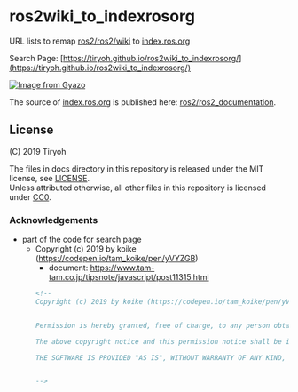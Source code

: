 # ros2wiki_to_indexrosorg

URL lists to remap [ros2/ros2/wiki](https://github.com/ros2/ros2/wiki) to [index.ros.org](https://index.ros.org/doc/ros2/)

Search Page: [https://tiryoh.github.io/ros2wiki_to_indexrosorg/](https://tiryoh.github.io/ros2wiki_to_indexrosorg/)

[![Image from Gyazo](https://i.gyazo.com/4b8aa5d394c82b94a3b948fce199928a.gif)](https://tiryoh.github.io/ros2wiki_to_indexrosorg/)

The source of [index.ros.org](https://index.ros.org/doc/ros2/) is published here: [ros2/ros2_documentation](https://github.com/ros2/ros2_documentation).

## License

(C) 2019 Tiryoh

The files in docs directory in this repository is released under the MIT license, see [LICENSE](https://tiryoh.mit-license.org/2019-).  
Unless attributed otherwise, all other files in this repository is licensed under [CC0](https://creativecommons.org/publicdomain/zero/1.0/).

### Acknowledgements

* part of the code for search page
    * Copyright (c) 2019 by koike (https://codepen.io/tam_koike/pen/yVYZGB)
      * document: https://www.tam-tam.co.jp/tipsnote/javascript/post11315.html
      ```html
      <!--
      Copyright (c) 2019 by koike (https://codepen.io/tam_koike/pen/yVYZGB)


      Permission is hereby granted, free of charge, to any person obtaining a copy of this software and associated documentation files (the "Software"), to deal in the Software without restriction, including without limitation the rights to use, copy, modify, merge, publish, distribute, sublicense, and/or sell copies of the Software, and to permit persons to whom the Software is furnished to do so, subject to the following conditions:

      The above copyright notice and this permission notice shall be included in all copies or substantial portions of the Software.

      THE SOFTWARE IS PROVIDED "AS IS", WITHOUT WARRANTY OF ANY KIND, EXPRESS OR IMPLIED, INCLUDING BUT NOT LIMITED TO THE WARRANTIES OF MERCHANTABILITY, FITNESS FOR A PARTICULAR PURPOSE AND NONINFRINGEMENT. IN NO EVENT SHALL THE AUTHORS OR COPYRIGHT HOLDERS BE LIABLE FOR ANY CLAIM, DAMAGES OR OTHER LIABILITY, WHETHER IN AN ACTION OF CONTRACT, TORT OR OTHERWISE, ARISING FROM, OUT OF OR IN CONNECTION WITH THE SOFTWARE OR THE USE OR OTHER DEALINGS IN THE SOFTWARE.


      -->
      
